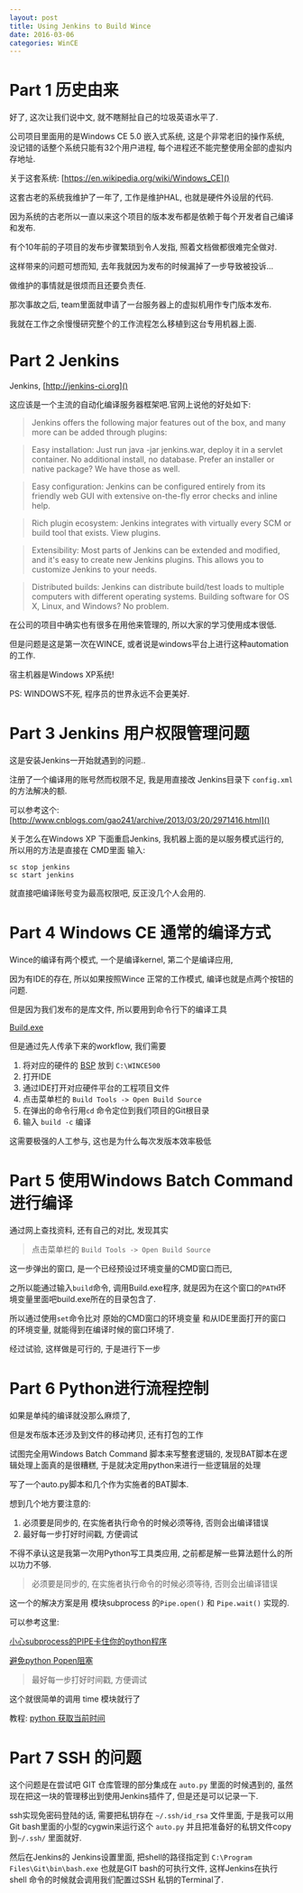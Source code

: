 ```yaml
---
layout: post
title: Using Jenkins to Build Wince
date: 2016-03-06
categories: WinCE
---
```



# Part 1 历史由来

好了, 这次让我们说中文, 就不瞎掰扯自己的垃圾英语水平了.

公司项目里面用的是Windows CE 5.0 嵌入式系统, 这是个非常老旧的操作系统, 没记错的话整个系统只能有32个用户进程, 每个进程还不能完整使用全部的虚拟内存地址.

关于这套系统: [https://en.wikipedia.org/wiki/Windows_CE]()

这套古老的系统我维护了一年了, 工作是维护HAL, 也就是硬件外设层的代码.

因为系统的古老所以一直以来这个项目的版本发布都是依赖于每个开发者自己编译和发布.

有个10年前的子项目的发布步骤繁琐到令人发指, 照着文档做都很难完全做对.

这样带来的问题可想而知, 去年我就因为发布的时候漏掉了一步导致被投诉...

做维护的事情就是很烦而且还要负责任.

那次事故之后, team里面就申请了一台服务器上的虚拟机用作专门版本发布.

我就在工作之余慢慢研究整个的工作流程怎么移植到这台专用机器上面.


# Part 2 Jenkins

Jenkins, [http://jenkins-ci.org]()

这应该是一个主流的自动化编译服务器框架吧.官网上说他的好处如下:

>Jenkins offers the following major features out of the box, and many more can be added through plugins:

>Easy installation: Just run java -jar jenkins.war, deploy it in a servlet container. No additional install, no database. Prefer an installer or native package? We have those as well.

>Easy configuration: Jenkins can be configured entirely from its friendly web GUI with extensive on-the-fly error checks and inline help.

>Rich plugin ecosystem: Jenkins integrates with virtually every SCM or build tool that exists. View plugins.

>Extensibility: Most parts of Jenkins can be extended and modified, and it's easy to create new Jenkins plugins. This allows you to customize Jenkins to your needs.

>Distributed builds: Jenkins can distribute build/test loads to multiple computers with different operating systems. Building software for OS X, Linux, and Windows? No problem.

在公司的项目中确实也有很多在用他来管理的, 所以大家的学习使用成本很低.

但是问题是这是第一次在WINCE, 或者说是windows平台上进行这种automation的工作.

宿主机器是Windows XP系统!

PS: WINDOWS不死, 程序员的世界永远不会更美好.

# Part 3 Jenkins 用户权限管理问题

这是安装Jenkins一开始就遇到的问题..

注册了一个编译用的账号然而权限不足, 我是用直接改 Jenkins目录下 `config.xml` 的方法解决的额.

可以参考这个: [http://www.cnblogs.com/gao241/archive/2013/03/20/2971416.html]()

关于怎么在Windows XP 下面重启Jenkins, 我机器上面的是以服务模式运行的, 所以用的方法是直接在 CMD里面 输入:

```
sc stop jenkins
sc start jenkins
```

就直接吧编译账号变为最高权限吧, 反正没几个人会用的.

# Part 4 Windows CE 通常的编译方式

Wince的编译有两个模式, 一个是编译kernel, 第二个是编译应用,

因为有IDE的存在, 所以如果按照Wince 正常的工作模式, 编译也就是点两个按钮的问题.

但是因为我们发布的是库文件, 所以要用到命令行下的编译工具

 [Build.exe](https://msdn.microsoft.com/en-us/library/aa448614.aspx)

 但是通过先人传承下来的workflow, 我们需要

 1. 将对应的硬件的 [BSP](https://msdn.microsoft.com/en-us/library/ms901757.aspx) 放到 `C:\WINCE500`
 2. 打开IDE
 3. 通过IDE打开对应硬件平台的工程项目文件
 4. 点击菜单栏的 `Build Tools -> Open Build Source`
 5. 在弹出的命令行用`cd` 命令定位到我们项目的Git根目录
 6. 输入 `build -c` 编译


 这需要极强的人工参与, 这也是为什么每次发版本效率极低



 # Part 5 使用Windows Batch Command进行编译


 通过网上查找资料, 还有自己的对比, 发现其实

 > 点击菜单栏的 `Build Tools -> Open Build Source`

 这一步弹出的窗口, 是一个已经预设过环境变量的CMD窗口而已,

 之所以能通过输入`build`命令, 调用Build.exe程序, 就是因为在这个窗口的`PATH`环境变量里面吧build.exe所在的目录包含了.

 所以通过使用`set`命令比对 原始的CMD窗口的环境变量 和从IDE里面打开的窗口的环境变量, 就能得到在编译时候的窗口环境了.

 经过试验, 这样做是可行的, 于是进行下一步



 # Part 6 Python进行流程控制

 如果是单纯的编译就没那么麻烦了,

 但是发布版本还涉及到文件的移动拷贝, 还有打包的工作

 试图完全用Windows Batch Command 脚本来写整套逻辑的, 发现BAT脚本在逻辑处理上面真的是很糟糕, 于是就决定用python来进行一些逻辑层的处理

 写了一个auto.py脚本和几个作为实施者的BAT脚本.

 想到几个地方要注意的:

 1. 必须要是同步的, 在实施者执行命令的时候必须等待, 否则会出编译错误
 2. 最好每一步打好时间戳, 方便调试

 不得不承认这是我第一次用Python写工具类应用, 之前都是解一些算法题什么的所以功力不够.

> 必须要是同步的, 在实施者执行命令的时候必须等待, 否则会出编译错误

这一个的解决方案是用 模块subprocess 的`Pipe.open()` 和 `Pipe.wait()` 实现的.

可以参考这里:

[小心subprocess的PIPE卡住你的python程序](http://www.aikaiyuan.com/4705.html)

[避免python Popen阻塞](http://backend.blog.163.com/blog/static/2022941262014016710912/)


> 最好每一步打好时间戳, 方便调试

这个就很简单的调用 time 模块就行了

教程: [python 获取当前时间](http://www.cnblogs.com/wanpython/archive/2010/08/07/1794598.html)

# Part 7 SSH 的问题

这个问题是在尝试吧 GIT 仓库管理的部分集成在 `auto.py` 里面的时候遇到的, 虽然现在把这一块的管理移出到使用Jenkins插件了, 但是还是可以记录一下.

ssh实现免密码登陆的话, 需要把私钥存在 `~/.ssh/id_rsa` 文件里面, 于是我可以用Git bash里面的小型的cygwin来运行这个 `auto.py` 并且把准备好的私钥文件copy到`~/.ssh/` 里面就好.

然后在Jenkins的 Jenkins设置里面, 把shell的路径指定到 `C:\Program Files\Git\bin\bash.exe` 也就是GIT bash的可执行文件, 这样Jenkins在执行shell 命令的时候就会调用我们配置过SSH 私钥的Terminal了.
